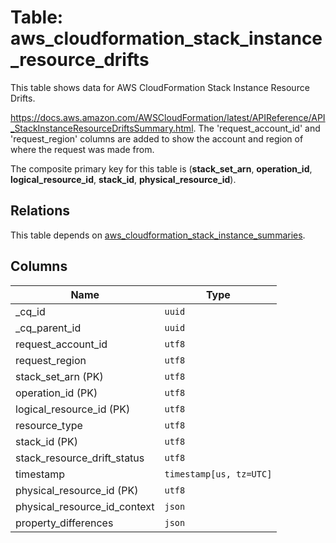 # Table: aws_cloudformation_stack_instance_resource_drifts

This table shows data for AWS CloudFormation Stack Instance Resource Drifts.

https://docs.aws.amazon.com/AWSCloudFormation/latest/APIReference/API_StackInstanceResourceDriftsSummary.html.
The 'request_account_id' and 'request_region' columns are added to show the account and region of where the request was made from.

The composite primary key for this table is (**stack_set_arn**, **operation_id**, **logical_resource_id**, **stack_id**, **physical_resource_id**).

## Relations

This table depends on [aws_cloudformation_stack_instance_summaries](aws_cloudformation_stack_instance_summaries.md).

## Columns

| Name          | Type          |
| ------------- | ------------- |
|_cq_id|`uuid`|
|_cq_parent_id|`uuid`|
|request_account_id|`utf8`|
|request_region|`utf8`|
|stack_set_arn (PK)|`utf8`|
|operation_id (PK)|`utf8`|
|logical_resource_id (PK)|`utf8`|
|resource_type|`utf8`|
|stack_id (PK)|`utf8`|
|stack_resource_drift_status|`utf8`|
|timestamp|`timestamp[us, tz=UTC]`|
|physical_resource_id (PK)|`utf8`|
|physical_resource_id_context|`json`|
|property_differences|`json`|